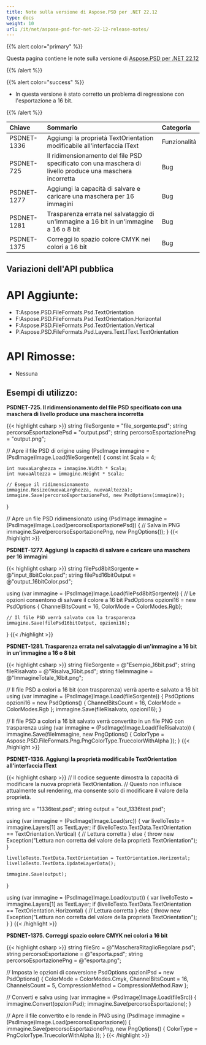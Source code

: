 ```yaml
---
title: Note sulla versione di Aspose.PSD per .NET 22.12
type: docs
weight: 10
url: /it/net/aspose-psd-for-net-22-12-release-notes/
---
```


{{% alert color="primary" %}}

Questa pagina contiene le note sulla versione di [Aspose.PSD per .NET 22.12](https://www.nuget.org/packages/Aspose.PSD/)

{{% /alert %}}

{{% alert color="success" %}}

- In questa versione è stato corretto un problema di regressione con l'esportazione a 16 bit.

{{% /alert %}}

|**Chiave**|**Sommario**|**Categoria**|
| :- | :- | :- |
|PSDNET-1336|Aggiungi la proprietà TextOrientation modificabile all'interfaccia IText|Funzionalità|
|PSDNET-725|Il ridimensionamento del file PSD specificato con una maschera di livello produce una maschera incorretta|Bug|
|PSDNET-1277|Aggiungi la capacità di salvare e caricare una maschera per 16 immagini|Bug|
|PSDNET-1281|Trasparenza errata nel salvataggio di un'immagine a 16 bit in un'immagine a 16 o 8 bit|Bug|
|PSDNET-1375|Correggi lo spazio colore CMYK nei colori a 16 bit|Bug|


## **Variazioni dell'API pubblica**
# **API Aggiunte:**
- T:Aspose.PSD.FileFormats.Psd.TextOrientation
- F:Aspose.PSD.FileFormats.Psd.TextOrientation.Horizontal
- F:Aspose.PSD.FileFormats.Psd.TextOrientation.Vertical
- P:Aspose.PSD.FileFormats.Psd.Layers.Text.IText.TextOrientation


# **API Rimosse:**
- Nessuna


## **Esempi di utilizzo:**

**PSDNET-725. Il ridimensionamento del file PSD specificato con una maschera di livello produce una maschera incorretta**

{{< highlight csharp >}}
string fileSorgente = "file_sorgente.psd";
string percorsoEsportazionePsd = "output.psd";
string percorsoEsportazionePng = "output.png";

// Apre il file PSD di origine
using (PsdImage immagine = (PsdImage)Image.Load(fileSorgente))
{
    const int Scala = 4;

    int nuovaLarghezza = immagine.Width * Scala;
    int nuovaAltezza = immagine.Height * Scala;

    // Esegue il ridimensionamento
    immagine.Resize(nuovaLarghezza, nuovaAltezza);
    immagine.Save(percorsoEsportazionePsd, new PsdOptions(immagine));
}

// Apre un file PSD ridimensionato
using (PsdImage immagine = (PsdImage)Image.Load(percorsoEsportazionePsd))
{
    // Salva in PNG
    immagine.Save(percorsoEsportazionePng, new PngOptions());
}
{{< /highlight >}}

**PSDNET-1277. Aggiungi la capacità di salvare e caricare una maschera per 16 immagini**

{{< highlight csharp >}}
string filePsd8bitSorgente = @"input_8bitColor.psd";
string filePsd16bitOutput = @"output_16bitColor.psd";

using (var immagine = (PsdImage)Image.Load(filePsd8bitSorgente))
{
    // Le opzioni consentono di salvare il colore a 16 bit
    PsdOptions opzioni16 = new PsdOptions { ChannelBitsCount = 16, ColorMode = ColorModes.Rgb};

    // Il file PSD verrà salvato con la trasparenza
    immagine.Save(filePsd16bitOutput, opzioni16);
}
{{< /highlight >}}

**PSDNET-1281. Trasparenza errata nel salvataggio di un'immagine a 16 bit in un'immagine a 16 o 8 bit**

{{< highlight csharp >}}
string fileSorgente = @"Esempio_16bit.psd";
string fileRisalvato = @"Risalva_16bit.psd";
string fileImmagine = @"ImmagineTotale_16bit.png";

// Il file PSD a colori a 16 bit (con trasparenza) verrà aperto e salvato a 16 bit
using (var immagine = (PsdImage)Image.Load(fileSorgente))
{
    PsdOptions opzioni16 = new PsdOptions() { ChannelBitsCount = 16, ColorMode = ColorModes.Rgb };
    immagine.Save(fileRisalvato, opzioni16);
}

// Il file PSD a colori a 16 bit salvato verrà convertito in un file PNG con trasparenza
using (var immagine = (PsdImage)Image.Load(fileRisalvato))
{
    immagine.Save(fileImmagine, new PngOptions() { ColorType = Aspose.PSD.FileFormats.Png.PngColorType.TruecolorWithAlpha });
}
{{< /highlight >}}

**PSDNET-1336. Aggiungi la proprietà modificabile TextOrientation all'interfaccia IText**

{{< highlight csharp >}}
// Il codice seguente dimostra la capacità di modificare la nuova proprietà TextOrientation.
// Questo non influisce attualmente sul rendering, ma consente solo di modificare il valore della proprietà.

string src = "1336test.psd";
string output = "out_1336test.psd";

using (var immagine = (PsdImage)Image.Load(src))
{
    var livelloTesto = immagine.Layers[1] as TextLayer;
    if (livelloTesto.TextData.TextOrientation == TextOrientation.Vertical)
    {
        // Lettura corretta
    }
    else
    {
        throw new Exception("Lettura non corretta del valore della proprietà TextOrientation");
    }

    livelloTesto.TextData.TextOrientation = TextOrientation.Horizontal;
    livelloTesto.TextData.UpdateLayerData();

    immagine.Save(output);
}

using (var immagine = (PsdImage)Image.Load(output))
{
    var livelloTesto = immagine.Layers[1] as TextLayer;
    if (livelloTesto.TextData.TextOrientation == TextOrientation.Horizontal)
    {
        // Lettura corretta
    }
    else
    {
        throw new Exception("Lettura non corretta del valore della proprietà TextOrientation");
    }
}
{{< /highlight >}}

**PSDNET-1375. Correggi spazio colore CMYK nei colori a 16 bit**

{{< highlight csharp >}}
string fileSrc = @"MascheraRitaglioRegolare.psd";
string percorsoEsportazione = @"esporta.psd";
string percorsoEsportazionePng = @"esporta.png";

// Imposta le opzioni di conversione
PsdOptions opzioniPsd = new PsdOptions()
{
    ColorMode = ColorModes.Cmyk,
    ChannelBitsCount = 16,
    ChannelsCount = 5,
    CompressionMethod = CompressionMethod.Raw
};

// Converti e salva
using (var immagine = (PsdImage)Image.Load(fileSrc))
{
    immagine.Convert(opzioniPsd);
    immagine.Save(percorsoEsportazione);
}

// Apre il file convertito e lo rende in PNG
using (PsdImage immagine = (PsdImage)Image.Load(percorsoEsportazione))
{
    immagine.Save(percorsoEsportazionePng, new PngOptions() { ColorType = PngColorType.TruecolorWithAlpha });
}
{{< /highlight >}}
